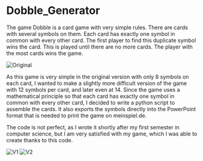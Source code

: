 # Dobble_Generator
The game Dobble is a card game with very simple rules. There are cards with several symbols on them. Each card has exactly one symbol in common with every other card. The first player to find this duplicate symbol wins the card. This is played until there are no more cards. The player with the most cards wins the game.

![Original](https://user-images.githubusercontent.com/95419378/224535186-27ba4a4a-d68e-46dd-b755-8d72c79ef743.jpg)

As this game is very simple in the original version with only 8 symbols on each card, I wanted to make a slightly more difficult version of the game with 12 symbols per card, and later even at 14. Since the game uses a mathematical principle so that each card has exactly one symbol in common with every other card, I decided to write a python script to assemble the cards. It also exports the symbols directly into the PowerPoint format that is needed to print the game on meinspiel.de.

The code is not perfect, as I wrote it shortly after my first semester in computer science, but I am very satisfied with my game, which I was able to create thanks to this code.

![V1](https://user-images.githubusercontent.com/95419378/224535202-d0a122b4-125a-4cfd-a01b-9d90d88be622.jpg)
![V2](https://user-images.githubusercontent.com/95419378/224535213-0a470da3-8801-4703-8616-3e4166f5c05c.jpg)
